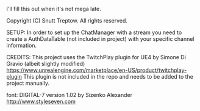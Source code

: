 I'll fill this out when it's not mega late.

Copyright (C) Snutt Treptow. All rights reserved.

SETUP:
In order to set up the ChatManager with a stream you need to create a AuthDataTable (not included in project) with your specific channel information.

CREDITS:
This project uses the TwitchPlay plugin for UE4 by Simone Di Gravio (albeit slightly modified) https://www.unrealengine.com/marketplace/en-US/product/twitchplay-plugin This plugin is not included in the repo and needs to be added to the project manually.

font: DIGITAL-7 version 1.02 by Sizenko Alexander http://www.styleseven.com
